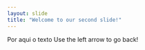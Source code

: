 ```yaml
---
layout: slide
title: "Welcome to our second slide!"
---
```

Por aqui o texto
Use the left arrow to go back!
